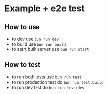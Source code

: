 # Example + e2e test

## How to use

- to dev use `bun run dev`
- to build use `bun run build`
- to start built server use `bun run start`

## How to test

- to run both tests use `bun run test`
- to run production test do `bun run test:build`
- to run dev test do `bun run test:dev`

